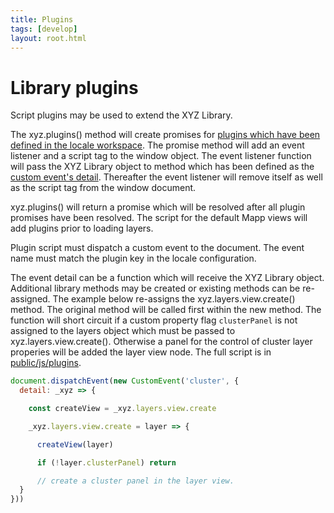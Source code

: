 ```yaml
---
title: Plugins
tags: [develop]
layout: root.html
---
```


# Library plugins

Script plugins may be used to extend the XYZ Library.

The xyz.plugins() method will create promises for [plugins which have been defined in the locale workspace](/xyz/docs/workspace/locales/plugins). The promise method will add an event listener and a script tag to the window object. The event listener function will pass the XYZ Library object to method which has been defined as the [custom event's detail](https://developer.mozilla.org/en-US/docs/Web/API/CustomEvent/detail). Thereafter the event listener will remove itself as well as the script tag from the window document.

xyz.plugins() will return a promise which will be resolved after all plugin promises have been resolved. The script for the default Mapp views will add plugins prior to loading layers.

Plugin script must dispatch a custom event to the document. The event name must match the plugin key in the locale configuration.

The event detail can be a function which will receive the XYZ Library object. Additional library methods may be created or existing methods can be re-assigned. The example below re-assigns the xyz.layers.view.create() method. The original method will be called first within the new method. The function will short circuit if a custom property flag `clusterPanel` is not assigned to the layers object which must be passed to xyz.layers.view.create(). Otherwise a panel for the control of cluster layer properies will be added the layer view node. The full script is in [public/js/plugins](https://github.com/GEOLYTIX/xyz/tree/development/public/js/plugins).

```js
document.dispatchEvent(new CustomEvent('cluster', {
  detail: _xyz => {

    const createView = _xyz.layers.view.create

    _xyz.layers.view.create = layer => {

      createView(layer)

      if (!layer.clusterPanel) return

      // create a cluster panel in the layer view.
  }
}))
```